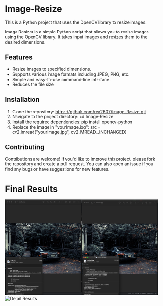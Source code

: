 # Image-Resize
This is a Python project that uses the OpenCV library to resize images.

Image Resizer is a simple Python script that allows you to resize images using the OpenCV library. It takes input images and resizes them to the desired dimensions.

## Features
- Resize images to specified dimensions.
- Supports various image formats including JPEG, PNG, etc.
- Simple and easy-to-use command-line interface.
- Reduces the file size

## Installation
1. Clone the repository: https://github.com/rev2607/Image-Resize.git
2. Navigate to the project directory: cd Image-Resize
3. Install the required dependencies: pip install opencv-python
4. Replace the image in "yourImage.jpg": src = cv2.imread("yourImage.jpg", cv2.IMREAD_UNCHANGED)

## Contributing
Contributions are welcome! If you'd like to improve this project, please fork the repository and create a pull request. You can also open an issue if you find any bugs or have suggestions for new features.

# Final Results
![Size Results](size_results.png)
![Detail Results](detail_results.png)

